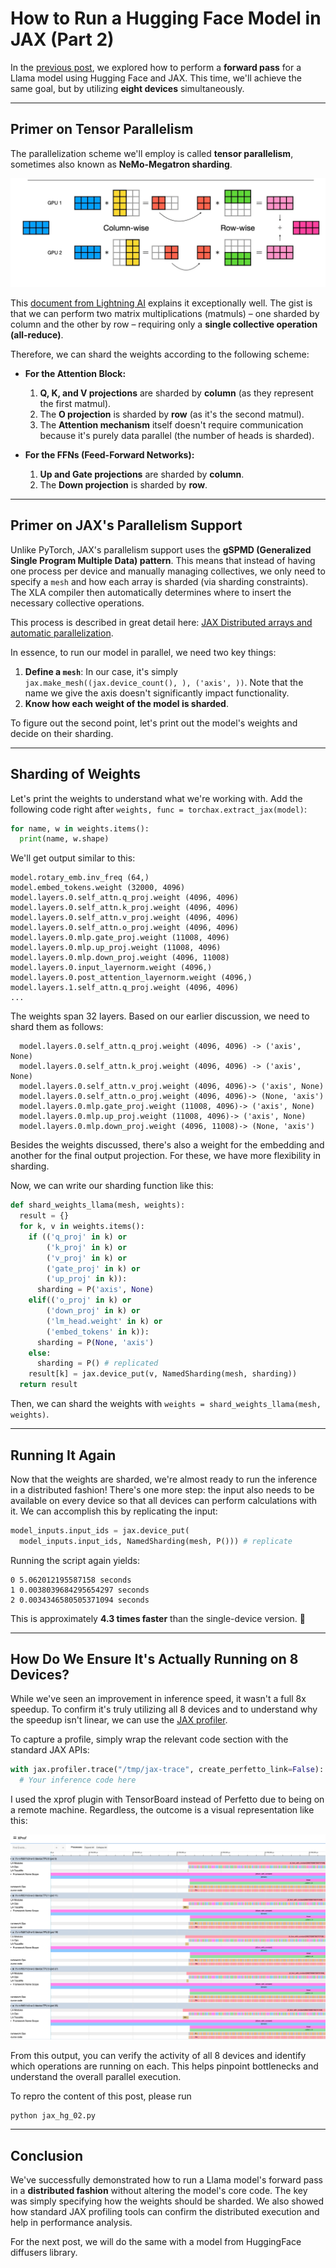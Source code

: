 # How to Run a Hugging Face Model in JAX (Part 2)

In the [previous post](jax-huggingface/01-run-huggingface-model-in-jax.md), we explored how to perform a **forward pass** for a Llama model using Hugging Face and JAX. This time, we'll achieve the same goal, but by utilizing **eight devices** simultaneously.

-----

## Primer on Tensor Parallelism

The parallelization scheme we'll employ is called **tensor parallelism**, sometimes also known as **NeMo-Megatron sharding**.

![tensor parallelism](tensor-parallelism.png)

This [document from Lightning AI](https://lightning.ai/docs/pytorch/stable/advanced/model_parallel/tp.html) explains it exceptionally well. The gist is that we can perform two matrix multiplications (matmuls) – one sharded by column and the other by row – requiring only a **single collective operation (all-reduce)**.

Therefore, we can shard the weights according to the following scheme:

  * **For the Attention Block:**

    1.  **Q, K, and V projections** are sharded by **column** (as they represent the first matmul).
    2.  The **O projection** is sharded by **row** (as it's the second matmul).
    3.  The **Attention mechanism** itself doesn't require communication because it's purely data parallel (the number of heads is sharded).

  * **For the FFNs (Feed-Forward Networks):**

    1.  **Up and Gate projections** are sharded by **column**.
    2.  The **Down projection** is sharded by **row**.

-----

## Primer on JAX's Parallelism Support

Unlike PyTorch, JAX's parallelism support uses the **gSPMD (Generalized Single Program Multiple Data) pattern**. This means that instead of having one process per device and manually managing collectives, we only need to specify a `mesh` and how each array is sharded (via sharding constraints). The XLA compiler then automatically determines where to insert the necessary collective operations.

This process is described in great detail here: [JAX Distributed arrays and automatic parallelization](https://docs.jax.dev/en/latest/notebooks/Distributed_arrays_and_automatic_parallelization.html).

In essence, to run our model in parallel, we need two key things:

1.  **Define a `mesh`**: In our case, it's simply `jax.make_mesh((jax.device_count(), ), ('axis', ))`. Note that the name we give the axis doesn't significantly impact functionality.
2.  **Know how each weight of the model is sharded**.

To figure out the second point, let's print out the model's weights and decide on their sharding.

-----

## Sharding of Weights

Let's print the weights to understand what we're working with. Add the following code right after `weights, func = torchax.extract_jax(model)`:

```python
for name, w in weights.items():
  print(name, w.shape)
```

We'll get output similar to this:

```
model.rotary_emb.inv_freq (64,)
model.embed_tokens.weight (32000, 4096)
model.layers.0.self_attn.q_proj.weight (4096, 4096)
model.layers.0.self_attn.k_proj.weight (4096, 4096)
model.layers.0.self_attn.v_proj.weight (4096, 4096)
model.layers.0.self_attn.o_proj.weight (4096, 4096)
model.layers.0.mlp.gate_proj.weight (11008, 4096)
model.layers.0.mlp.up_proj.weight (11008, 4096)
model.layers.0.mlp.down_proj.weight (4096, 11008)
model.layers.0.input_layernorm.weight (4096,)
model.layers.0.post_attention_layernorm.weight (4096,)
model.layers.1.self_attn.q_proj.weight (4096, 4096)
...
```

The weights span 32 layers. Based on our earlier discussion, we need to shard them as follows:

```
  model.layers.0.self_attn.q_proj.weight (4096, 4096) -> ('axis', None)
  model.layers.0.self_attn.k_proj.weight (4096, 4096) -> ('axis', None)
  model.layers.0.self_attn.v_proj.weight (4096, 4096)-> ('axis', None)
  model.layers.0.self_attn.o_proj.weight (4096, 4096)-> (None, 'axis')
  model.layers.0.mlp.gate_proj.weight (11008, 4096)-> ('axis', None)
  model.layers.0.mlp.up_proj.weight (11008, 4096)-> ('axis', None)
  model.layers.0.mlp.down_proj.weight (4096, 11008)-> (None, 'axis')
```

Besides the weights discussed, there's also a weight for the embedding and another for the final output projection. For these, we have more flexibility in sharding.

Now, we can write our sharding function like this:

```python
def shard_weights_llama(mesh, weights):
  result = {}
  for k, v in weights.items():
    if (('q_proj' in k) or
        ('k_proj' in k) or
        ('v_proj' in k) or
        ('gate_proj' in k) or
        ('up_proj' in k)):
      sharding = P('axis', None)
    elif(('o_proj' in k) or
        ('down_proj' in k) or
        ('lm_head.weight' in k) or
        ('embed_tokens' in k)):
      sharding = P(None, 'axis')
    else:
      sharding = P() # replicated
    result[k] = jax.device_put(v, NamedSharding(mesh, sharding))
  return result
```

Then, we can shard the weights with `weights = shard_weights_llama(mesh, weights)`.

-----

## Running It Again

Now that the weights are sharded, we're almost ready to run the inference in a distributed fashion\! There's one more step: the input also needs to be available on every device so that all devices can perform calculations with it. We can accomplish this by replicating the input:

```python
model_inputs.input_ids = jax.device_put(
  model_inputs.input_ids, NamedSharding(mesh, P())) # replicate
```

Running the script again yields:

```
0 5.062012195587158 seconds
1 0.0038039684295654297 seconds
2 0.0034346580505371094 seconds
```

This is approximately **4.3 times faster** than the single-device version. 🚀

-----

## How Do We Ensure It's Actually Running on 8 Devices?

While we've seen an improvement in inference speed, it wasn't a full 8x speedup. To confirm it's truly utilizing all 8 devices and to understand why the speedup isn't linear, we can use the [JAX profiler](https://docs.jax.dev/en/latest/profiling.html).

To capture a profile, simply wrap the relevant code section with the standard JAX APIs:

```python
with jax.profiler.trace("/tmp/jax-trace", create_perfetto_link=False):
  # Your inference code here
```

I used the xprof plugin with TensorBoard instead of Perfetto due to being on a remote machine. Regardless, the outcome is a visual representation like this:

![alt text](image.png)

From this output, you can verify the activity of all 8 devices and identify which operations are running on each. This helps pinpoint bottlenecks and understand the overall parallel execution.

To repro the content of this post, please run
```python
python jax_hg_02.py
```

-----

## Conclusion

We've successfully demonstrated how to run a Llama model's forward pass in a **distributed fashion** without altering the model's core code. The key was simply specifying how the weights should be sharded. We also showed how standard JAX profiling tools can confirm the distributed execution and help in performance analysis.

For the next post, we will do the same with a model from HuggingFace diffusers library.